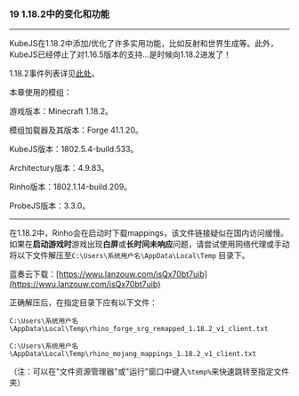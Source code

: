 ### 19 1.18.2中的变化和功能

---

KubeJS在1.18.2中添加/优化了许多实用功能，比如反射和世界生成等。此外，KubeJS已经停止了对1.16.5版本的支持...是时候向1.18.2进发了！

1.18.2事件列表详见[此处](https://github.com/KubeJS-Mods/KubeJS/blob/1.18/main/common/src/main/java/dev/latvian/mods/kubejs/KubeJSEvents.java)。

本章使用的模组：

游戏版本：Minecraft 1.18.2。

模组加载器及其版本：Forge 41.1.20。

KubeJS版本：1802.5.4-build.533。

Architectury版本：4.9.83。

Rinho版本：1802.1.14-build.209。

ProbeJS版本：3.3.0。

---

在1.18.2中，Rinho会在启动时下载mappings，该文件链接疑似在国内访问缓慢。如果在**启动游戏时**游戏出现**白屏**或**长时间未响应**问题，请尝试使用网络代理或手动将以下文件解压至`C:\Users\系统用户名\AppData\Local\Temp` 目录下。

蓝奏云下载：[https://wwu.lanzouw.com/isQx70bt7uib](https://wwu.lanzouw.com/isQx70bt7uib)

正确解压后，在指定目录下应有以下文件：

`C:\Users\系统用户名\AppData\Local\Temp\rhino_forge_srg_remapped_1.18.2_v1_client.txt`

`C:\Users\系统用户名\AppData\Local\Temp\rhino_mojang_mappings_1.18.2_v1_client.txt`

（注：可以在"文件资源管理器"或"运行"窗口中键入`%temp%`来快速跳转至指定文件夹）

